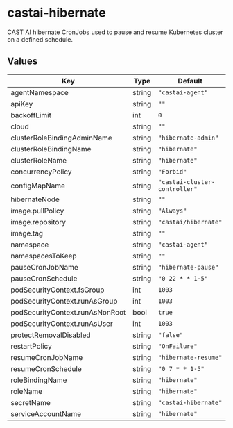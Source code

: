 # castai-hibernate

CAST AI hibernate CronJobs used to pause and resume Kubernetes cluster on a defined schedule.

## Values

| Key | Type | Default | Description |
|-----|------|---------|-------------|
| agentNamespace | string | `"castai-agent"` |  |
| apiKey | string | `""` |  |
| backoffLimit | int | `0` |  |
| cloud | string | `""` |  |
| clusterRoleBindingAdminName | string | `"hibernate-admin"` |  |
| clusterRoleBindingName | string | `"hibernate"` |  |
| clusterRoleName | string | `"hibernate"` |  |
| concurrencyPolicy | string | `"Forbid"` |  |
| configMapName | string | `"castai-cluster-controller"` |  |
| hibernateNode | string | `""` |  |
| image.pullPolicy | string | `"Always"` |  |
| image.repository | string | `"castai/hibernate"` |  |
| image.tag | string | `""` |  |
| namespace | string | `"castai-agent"` |  |
| namespacesToKeep | string | `""` |  |
| pauseCronJobName | string | `"hibernate-pause"` |  |
| pauseCronSchedule | string | `"0 22 * * 1-5"` |  |
| podSecurityContext.fsGroup | int | `1003` |  |
| podSecurityContext.runAsGroup | int | `1003` |  |
| podSecurityContext.runAsNonRoot | bool | `true` |  |
| podSecurityContext.runAsUser | int | `1003` |  |
| protectRemovalDisabled | string | `"false"` |  |
| restartPolicy | string | `"OnFailure"` |  |
| resumeCronJobName | string | `"hibernate-resume"` |  |
| resumeCronSchedule | string | `"0 7 * * 1-5"` |  |
| roleBindingName | string | `"hibernate"` |  |
| roleName | string | `"hibernate"` |  |
| secretName | string | `"castai-hibernate"` |  |
| serviceAccountName | string | `"hibernate"` |  |